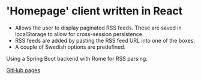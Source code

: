 # 'Homepage' client written in React

 - Allows the user to display paginated RSS feeds. These are saved in localStorage to allow for cross-session persistence.
 - RSS feeds are added by pasting the RSS feed URL into one of the boxes.    
 - A couple of Swedish options are predefined.

Using a Spring Boot backend with Rome for RSS parsing.

[GitHub pages](https://peldan.github.io/homepage-fe/)
